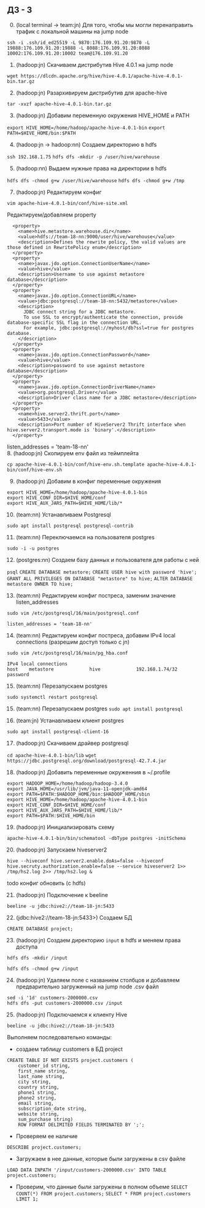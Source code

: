 ## ДЗ - 3


0. (local terminal -> team:jn) Для того, чтобы мы могли перенаправить трафик с локальной машины на jump node

```
ssh -i .ssh/id_ed25519 -L 9870:176.109.91.20:9870 -L 19888:176.109.91.20:19888 -L 8088:176.109.91.20:8088 10002:176.109.91.20:10002 team@176.109.91.20
```

1. (hadoop:jn) Скачиваем дистрибутив Hive 4.0.1 на jump node 

```wget https://dlcdn.apache.org/hive/hive-4.0.1/apache-hive-4.0.1-bin.tar.gz```

2. (hadoop:jn) Разархивируем дистрибутив для apache-hive

```tar -xvzf apache-hive-4.0.1-bin.tar.gz ```

3. (hadoop:jn) Добавим переменную окружения HIVE_HOME и PATH

```export HIVE_HOME=/home/hadoop/apache-hive-4.0.1-bin```
```export PATH=$HIVE_HOME/bin:$PATH```

4. (hadoop:jn -> hadoop:nn) Создаем директорию в hdfs

```ssh 192.168.1.75```
```hdfs dfs -mkdir -p /user/hive/warehouse```

5. (hadoop:nn) Выдаем нужные права на директории в hdfs

```hdfs dfs -chmod g+w /user/hive/warehouse```
```hdfs dfs -chmod g+w /tmp```

<!-- 6. (hadoop:jn) Копируем конфиг

```cp apache-hive-4.0.1-bin/conf/hive-default.xml.template apache-hive-4.0.1-bin/conf/hive-site.xml``` -->

7. (hadoop:jn) Редактируем конфиг

```vim apache-hive-4.0.1-bin/conf/hive-site.xml```

Редактируем/добавляем property
```
  <property>
    <name>hive.metastore.warehouse.dir</name>
    <value>hdfs://team-18-nn:9000/user/hive/warehouse</value>
    <description>Defines the rewrite policy, the valid values are those defined in RewritePolicy enum</description>
  </property>
  <property>
    <name>javax.jdo.option.ConnectionUserName</name>
    <value>hive</value>
    <description>Username to use against metastore database</description>
  </property>
  <property>
    <name>javax.jdo.option.ConnectionURL</name>
    <value>jdbc:postgresql://team-18-nn:5432/metastore</value>
    <description>
      JDBC connect string for a JDBC metastore.
      To use SSL to encrypt/authenticate the connection, provide database-specific SSL flag in the connection URL.
      For example, jdbc:postgresql://myhost/db?ssl=true for postgres database.
    </description>
  </property>
  <property>
    <name>javax.jdo.option.ConnectionPassword</name>
    <value>hive</value>
    <description>password to use against metastore database</description>
  </property>
  <property>
    <name>javax.jdo.option.ConnectionDriverName</name>
    <value>org.postgresql.Driver</value>
    <description>Driver class name for a JDBC metastore</description>
  </property>
  <property>
    <name>hive.server2.thrift.port</name>
    <value>5433</value>
    <description>Port number of HiveServer2 Thrift interface when hive.server2.transport.mode is 'binary'.</description>
  </property>
```
listen_addresses = 'team-18-nn'  
8. (hadoop:jn) Скопируем env файл из теймплейта

```cp apache-hive-4.0.1-bin/conf/hive-env.sh.template apache-hive-4.0.1-bin/conf/hive-env.sh```

9. (hadoop:jn) Добавим в конфиг переменные окружения

```
export HIVE_HOME=/home/hadoop/apache-hive-4.0.1-bin
export HIVE_CONF_DIR=$HIVE_HOME/conf
export HIVE_AUX_JARS_PATH=$HIVE_HOME/lib/*
```

10. (team:nn) Устанавливаем Postgresql

```sudo apt install postgresql postgresql-contrib```

11. (team:nn) Переключаемся на пользователя postgres

```sudo -i -u postgres```

12. (postgres:nn) Создаем базу данных и пользователя для работы с ней

```psql```
```CREATE DATABASE metastore;```
```CREATE USER hive with password 'hive';```
```GRANT ALL PRIVILEGES ON DATABASE "metastore" to hive;```
```ALTER DATABASE metastore OWNER TO hive;```

13. (team:nn) Редактируем конфиг постреса, заменим значение listen_addresses

```sudo vim /etc/postgresql/16/main/postgresql.conf```

```listen_addresses = 'team-18-nn'```     

14. (team:nn) Редактируем конфиг постреса, добавим IPv4 local connections (разрешим доступ только с jn)

```sudo vim /etc/postgresql/16/main/pg_hba.conf```

```
IPv4 local connections 
host    metastore             hive             192.168.1.74/32            password
```

15. (team:nn) Перезапускаем postgres

```sudo systemctl restart postgresql```

15. (team:nn) Перезапускаем postgres
```sudo apt install postgresql```

16. (team:jn) Устанавливаем клиент postgres

```
sudo apt install postgresql-client-16
```

17. (hadoop:jn) Скачиваем драйвер postgresql

``cd apache-hive-4.0.1-bin/lib``
```wget https://jdbc.postgresql.org/download/postgresql-42.7.4.jar```

18. (hadoop:jn) Добавить переменные окруженния в ~/.profile

```
export HADOOP_HOME=/home/hadoop/hadoop-3.4.0
export JAVA_HOME=/usr/lib/jvm/java-11-openjdk-amd64
export PATH=$PATH:$HADOOP_HOME/bin:$HADOOP_HOME/sbin
export HIVE_HOME=/home/hadoop/apache-hive-4.0.1-bin
export HIVE_CONF_DIR=$HIVE_HOME/conf
export HIVE_AUX_JARS_PATH=$HIVE_HOME/lib/*
export PATH=$PATH:$HIVE_HOME/bin
```

19. (hadoop:jn) Инициализировать схему

```apache-hive-4.0.1-bin/bin/schematool -dbType postgres -initSchema```

20. (hadoop:jn) Запускаем hiveserver2

```hive --hiveconf hive.server2.enable.doAs=false --hiveconf hive.secruty.authorization.enable=false --service hiveserver2 1>> /tmp/hs2.log 2>> /tmp/hs2.log &```

todo конфиг обновить (c hdfs)

21. (hadoop:jn) Подключение к beeline

```beeline -u jdbc:hive2://team-18-jn:5433```

22. (jdbc:hive2://team-18-jn:5433>) Создаем БД

```CREATE DATABASE project;```

23. (hadoop:jn) Создаем директорию `input` в hdfs и меняем права доступа

```hdfs dfs -mkdir /input```

```hdfs dfs -chmod g+w /input```

24. (hadoop:jn) Удаляем поле с названием столбцов и добавляем предварительно загруженный на jump node .csv файл

```
sed -i '1d' customers-2000000.csv
hdfs dfs -put customers-2000000.csv /input
```

25. (hadoop:jn) Подключаемся к клиенту Hive

```beeline -u jdbc:hive2://team-18-jn:5433```

Выполняем последовательно команды:

- создаем таблицу customers в БД project

```
CREATE TABLE IF NOT EXISTS project.customers (
    customer_id string,
    first_name string,
    last_name string,
    city string,
    country string,
    phone1 string,
    phone2 string,
    email string,
    subscription_date string,
    website string,
    sum_purchase string)
    ROW FORMAT DELIMITED FIELDS TERMINATED BY ';';
```

- Проверяем ее наличие

```DESCRIBE project.customers;```

- Загружаем в нее данные, которые были загружены в csv файле

```LOAD DATA INPATH '/input/customers-2000000.csv' INTO TABLE project.customers;```

- Проверим, что данные были загружены в полном объеме
```SELECT COUNT(*) FROM project.customers;```
```SELECT * FROM project.customers LIMIT 1;```
